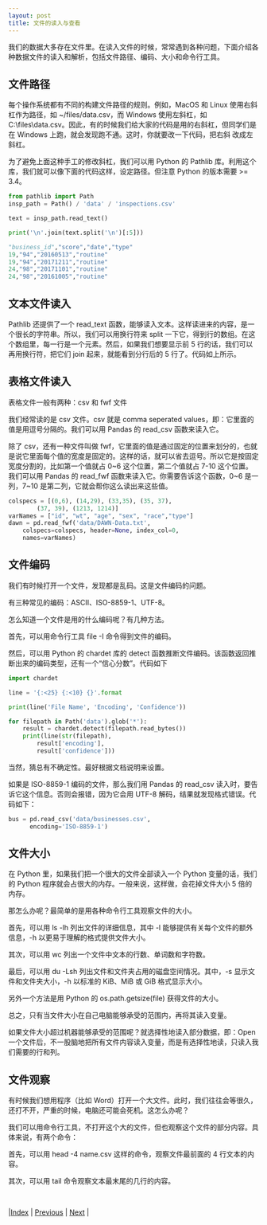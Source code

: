 ```yaml
---
layout: post
title: 文件的读入与查看
---
```


我们的数据大多存在文件里。在读入文件的时候，常常遇到各种问题，下面介绍各种数据文件的读入和解析，包括文件路径、编码、大小和命令行工具。

## 文件路径

每个操作系统都有不同的构建文件路径的规则。例如，MacOS 和 Linux 使用右斜杠作为路径，如 ~/files/data.csv，而 Windows 使用左斜杠，如 C:\files\data.csv。因此，有的时候我们给大家的代码是用的右斜杠，但同学们是在 Windows 上跑，就会发现跑不通。这时，你就要改一下代码，把右斜
改成左斜杠。

为了避免上面这种手工的修改斜杠，我们可以用 Python 的 Pathlib 库。利用这个库，我们就可以像下面的代码这样，设定路径。但注意 Python 的版本需要 >= 3.4。

```py
from pathlib import Path
insp_path = Path() / 'data' / 'inspections.csv'

text = insp_path.read_text()

print('\n'.join(text.split('\n')[:5]))

"business_id","score","date","type"
19,"94","20160513","routine"
19,"94","20171211","routine"
24,"98","20171101","routine"
24,"98","20161005","routine"
```

## 文本文件读入

Pathlib 还提供了一个 read_text 函数，能够读入文本。这样读进来的内容，是一个很长的字符串。所以，我们可以用换行符来 split 一下它，得到行的数组。在这个数组里，每一行是一个元素。然后，如果我们想要显示前 5 行的话，我们可以再用换行符，把它们 join 起来，就能看到分行后的 5 行了。代码如上所示。

## 表格文件读入

表格文件一般有两种：csv 和 fwf 文件

我们经常读的是 csv 文件。csv 就是 comma seperated values，即：它里面的值是用逗号分隔的。我们可以用 Pandas 的 read_csv 函数来读入它。

除了 csv，还有一种文件叫做 fwf，它里面的值是通过固定的位置来划分的，也就是说它里面每个值的宽度是固定的。这样的话，就可以省去逗号。所以它是按固定宽度分割的，比如第一个值就占 0~6 这个位置，第二个值就占 7-10 这个位置。我们可以用 Pandas 的 read_fwf 函数来读入它。你需要告诉这个函数，0~6 是一列，7~10 是第二列，它就会帮你这么读出来这些值。

```py
colspecs = [(0,6), (14,29), (33,35), (35, 37), 
        (37, 39), (1213, 1214)]
varNames = ["id", "wt", "age", "sex", "race","type"]
dawn = pd.read_fwf('data/DAWN-Data.txt', 
    colspecs=colspecs, header=None, index_col=0, 
    names=varNames)
```

## 文件编码

我们有时候打开一个文件，发现都是乱码。这是文件编码的问题。

有三种常见的编码：ASCII、ISO-8859-1、UTF-8。

怎么知道一个文件是用的什么编码呢？有几种方法。

首先，可以用命令行工具 file -I 命令得到文件的编码。

然后，可以用 Python 的 chardet 库的 detect 函数推断文件编码。该函数返回推断出来的编码类型，还有一个“信心分数”。代码如下

```py
import chardet

line = '{:<25} {:<10} {}'.format

print(line('File Name', 'Encoding', 'Confidence'))

for filepath in Path('data').glob('*'):
    result = chardet.detect(filepath.read_bytes())
    print(line(str(filepath),
        result['encoding'],
        result['confidence']))
```

当然，猜总有不确定性。最好根据文档说明来设置。

如果是 ISO-8859-1 编码的文件，那么我们用 Pandas 的 read_csv 读入时，要告诉它这个信息。否则会报错，因为它会用 UTF-8 解码，结果就发现格式错误。代码如下：

```py
bus = pd.read_csv('data/businesses.csv', 
      encoding='ISO-8859-1')
```

## 文件大小

在 Python 里，如果我们把一个很大的文件全部读入一个 Python 变量的话，我们的 Python 程序就会占很大的内存。一般来说，这样做，会花掉文件大小 5 倍的内存。

那怎么办呢？最简单的是用各种命令行工具观察文件的大小。

首先，可以用 ls -lh 列出文件的详细信息，其中 -l 能够提供有关每个文件的额外信息，-h 以更易于理解的格式提供文件大小。

其次，可以用 wc 列出一个文件中文本的行数、单词数和字符数。

最后，可以用 du -Lsh 列出文件和文件夹占用的磁盘空间情况。其中，-s 显示文件和文件夹大小，-h 以标准的 KiB、MiB 或 GiB 格式显示大小。

另外一个方法是用 Python 的 os.path.getsize(file) 获得文件的大小。

总之，只有当文件大小在自己电脑能够承受的范围内，再将其读入变量。

如果文件大小超过机器能够承受的范围呢？就选择性地读入部分数据，即：Open 一个文件后，不一股脑地把所有文件内容读入变量，而是有选择性地读，只读入我们需要的行和列。

## 文件观察

有时候我们想用程序（比如 Word）打开一个大文件。此时，我们往往会等很久，还打不开，严重的时候，电脑还可能会死机。这怎么办呢？

我们可以用命令行工具，不打开这个大的文件，但也观察这个文件的部分内容。具体来说，有两个命令：

首先，可以用 head -4 name.csv 这样的命令，观察文件最前面的 4 行文本的内容。

其次，可以用 tail 命令观察文本最末尾的几行的内容。

<br/>

|[Index](../) | [Previous](5-3-sql) | [Next](9-wrangling) |
